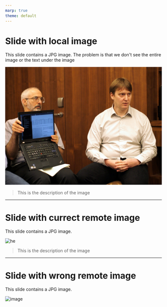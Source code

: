 ```yaml
---
marp: true
theme: default
---
```

<!-- If you want the image to be embedded into the pdf document you need to:
- have a local url below when you point to the image.
- you have to have the --allow-local-files if you want to embed local images into this presentation,
    if you don't you will get a warning (I don't know how to turn warnings into erros when using marp).
    Note that local images ARE NOT embedded into HTML output, only pdf output.
- if you have a remote image with a wrong link you will not get any warning or error because marp will
    just embed the link into the presentation, so remote images are not REALLY embedded into your pdf.
- you DO NOT HAVE to have the --engine @marp-team/marp-core flag
- you DO NOT HAVE to have the --html flag
-->

# Slide with local image

This slide contains a JPG image.
The problem is that we don't see the entire image or the text under the image

![image](../images/example.jpg)
> This is the description of the image

---

# Slide with currect remote image

This slide contains a JPG image.

![he](https://veltzer.github.io/assets/raw/cyber/sql-injection.png)
> This is the description of the image

---

# Slide with wrong remote image

This slide contains a JPG image.

![image](https://veltzer.github.io/assets/raw/cyber/sql-injection.pn)

